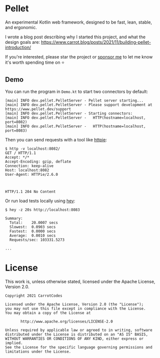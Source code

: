 # Pellet

An experimental Kotlin web framework, designed to be fast, lean, stable, and ergonomic.

I wrote a blog post describing why I started this project, and what the design goals are: https://www.carrot.blog/posts/2021/11/building-pellet-introduction/

If you're interested, please star the project or [sponsor me](https://github.com/sponsors/CarrotCodes) to let me know it's worth spending time on ⭐️

## Demo

You can run the program in `Demo.kt` to start two connectors by default:
```
[main] INFO dev.pellet.PelletServer - Pellet server starting...
[main] INFO dev.pellet.PelletServer - Please support development at https://www.pellet.dev/support
[main] INFO dev.pellet.PelletServer - Starting connectors:
[main] INFO dev.pellet.PelletServer -   HTTP(hostname=localhost, port=8082)
[main] INFO dev.pellet.PelletServer -   HTTP(hostname=localhost, port=8083)
```

Then you can send requests with a tool like [httpie](https://httpie.io/):
```
$ http -v localhost:8082/                 
GET / HTTP/1.1
Accept: */*
Accept-Encoding: gzip, deflate
Connection: keep-alive
Host: localhost:8082
User-Agent: HTTPie/2.6.0



HTTP/1.1 204 No Content

```

Or run load tests locally using [hey](https://github.com/rakyll/hey):
```
$ hey -z 20s http://localhost:8083

Summary:
  Total:	20.0007 secs
  Slowest:	0.0903 secs
  Fastest:	0.0000 secs
  Average:	0.0010 secs
  Requests/sec:	103331.5273
  
...
```

# License

This work is, unless otherwise stated, licensed under the Apache License, Version 2.0.

```
Copyright 2021 CarrotCodes

Licensed under the Apache License, Version 2.0 (the "License");
you may not use this file except in compliance with the License.
You may obtain a copy of the License at

       http://www.apache.org/licenses/LICENSE-2.0

Unless required by applicable law or agreed to in writing, software
distributed under the License is distributed on an "AS IS" BASIS,
WITHOUT WARRANTIES OR CONDITIONS OF ANY KIND, either express or implied.
See the License for the specific language governing permissions and
limitations under the License.
```